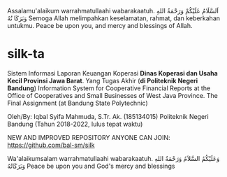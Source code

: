 Assalamu'alaikum warrahmatullaahi wabarakaatuh.
اَلسَّلَامُ عَلَيْكُمْ وَرَحْمَةُ اللهِ وَبَرَكَا تُهُ
Semoga Allah melimpahkan keselamatan, rahmat, dan keberkahan untukmu.
Peace be upon you, and mercy and blessings of Allah.

# silk-ta
Sistem Informasi Laporan Keuangan Koperasi <strong>Dinas Koperasi dan Usaha Kecil Provinsi Jawa Barat</strong>. Yang Tugas Akhir (<strong>di Politeknik Negeri Bandung</strong>)
Information System for Cooperative Financial Reports at the Office of Cooperatives and Small Businesses of West Java Province. The Final Assignment (at Bandung State Polytechnic)

Oleh/By:
Iqbal Syifa Mahmuda, S.Tr. Ak. (185134015)
Politeknik Negeri Bandung (Tahun 2018-2022, lulus tepat waktu)

NEW AND IMPROVED REPOSITORY ANYONE CAN JOIN: https://github.com/bal-sm/silk

Wa'alaikumsalam warrahmatullaahi wabarakaatuh.
وَعَلَيْكُمُ السَّلاَمُ وَرَحْمَةُ اللهِ وَبَرَكَاتُهُ
Peace be upon you and God's mercy and blessings
